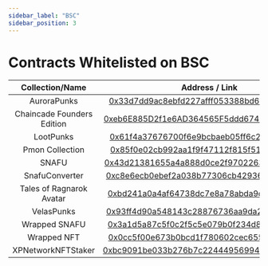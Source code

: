 ```yaml
---
sidebar_label: "BSC"
sidebar_position: 3
---
```


# Contracts Whitelisted on BSC

|Collection/Name|Address / Link|
|:-:|:-:|
|AuroraPunks|[0x33d7dd9ac8ebfd227afff053388bd65c2841c343](https://bscscan.com/address/0x33d7dd9ac8ebfd227afff053388bd65c2841c343)|
|Chaincade Founders Edition|[0xeb6E885D2f1e6AD364565F5ddd674E8521F4d757](https://bscscan.com/address/0xeb6E885D2f1e6AD364565F5ddd674E8521F4d757)|
|LootPunks|[0x61f4a37676700f6e9bcbaeb05ff6c2f701c1c702](https://bscscan.com/address/0x61f4a37676700f6e9bcbaeb05ff6c2f701c1c702)|
|Pmon Collection|[0x85f0e02cb992aa1f9f47112f815f519ef1a59e2d](https://bscscan.com/address/0x85f0e02cb992aa1f9f47112f815f519ef1a59e2d)|
|SNAFU|[0x43d21381655a4a888d0ce2f97022634c84b0b517](https://bscscan.com/address/0x43d21381655a4a888d0ce2f97022634c84b0b517)|
|SnafuConverter|[0xc8e6ecb0ebef2a038b77306cb42936cd8888891c](https://bscscan.com/address/0xc8e6ecb0ebef2a038b77306cb42936cd8888891c)|
|Tales of Ragnarok Avatar|[0xbd241a0a4af64738dc7e8a78abda9d2fe1256dc4](https://bscscan.com/token/0xbd241a0a4af64738dc7e8a78abda9d2fe1256dc4)|
|VelasPunks|[0x93ff4d90a548143c28876736aa9da2bb7b1b52d4](https://bscscan.com/address/0x93ff4d90a548143c28876736aa9da2bb7b1b52d4)|
|Wrapped SNAFU|[0x3a1d5a87c5f0c2f5c5e079b0f234d8797ee0e9b4](https://bscscan.com/address/0x3a1d5a87c5f0c2f5c5e079b0f234d8797ee0e9b4)|
|Wrapped NFT|[0x0cc5f00e673b0bcd1f780602cec6553aec1a57f0](https://bscscan.com/address/0x0cc5f00e673b0bcd1f780602cec6553aec1a57f0)|
|XPNetworkNFTStaker|[0xbc9091be033b276b7c2244495699491167c20037](https://bscscan.com/address/0xbc9091be033b276b7c2244495699491167c20037)|